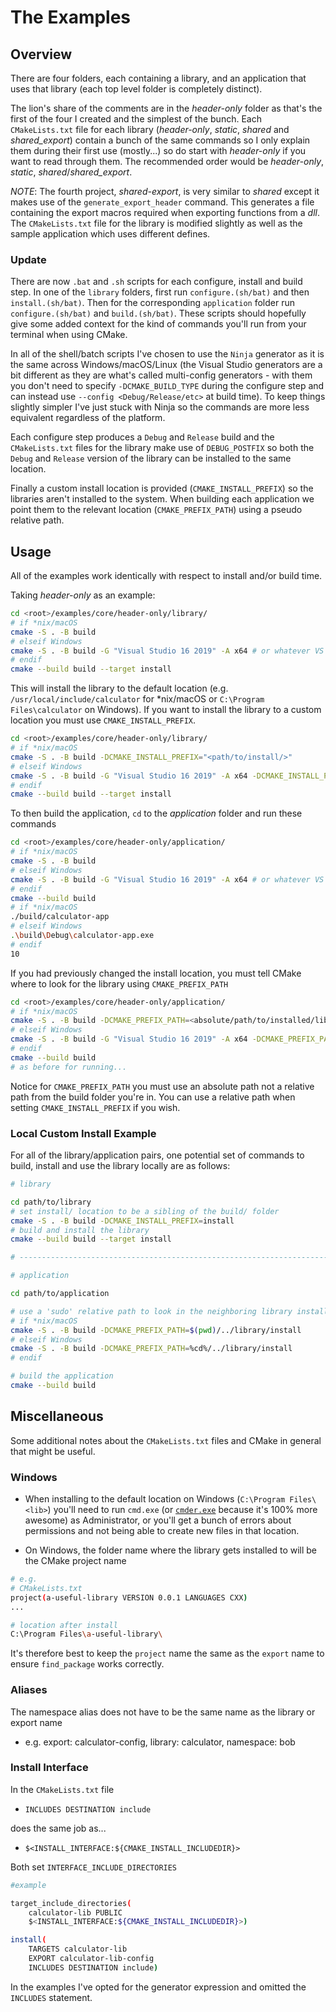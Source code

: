 # The Examples

## Overview

There are four folders, each containing a library, and an application that uses that library (each top level folder is completely distinct).

The lion's share of the comments are in the _header-only_ folder as that's the first of the four I created and the simplest of the bunch. Each `CMakeLists.txt` file for each library (_header-only_, _static_, _shared_ and _shared\_export_) contain a bunch of the same commands so I only explain them during their first use (mostly...) so do start with _header-only_ if you want to read through them. The recommended order would be _header-only_, _static_, _shared_/_shared\_export_.

_NOTE_: The fourth project, _shared-export_, is very similar to _shared_ except it makes use of the `generate_export_header` command. This generates a file containing the export macros required when exporting functions from a _dll_. The `CMakeLists.txt` file for the library is modified slightly as well as the sample application which uses different defines.

### Update

There are now `.bat` and `.sh` scripts for each configure, install and build step. In one of the `library` folders, first run `configure.(sh/bat)` and then `install.(sh/bat)`. Then for the corresponding `application` folder run `configure.(sh/bat)` and `build.(sh/bat)`. These scripts should hopefully give some added context for the kind of commands you'll run from your terminal when using CMake.

In all of the shell/batch scripts I've chosen to use the `Ninja` generator as it is the same across Windows/macOS/Linux (the Visual Studio generators are a bit different as they are what's called multi-config generators - with them you don't need to specify `-DCMAKE_BUILD_TYPE` during the configure step and can instead use `--config <Debug/Release/etc>` at build time). To keep things slightly simpler I've just stuck with Ninja so the commands are more less equivalent regardless of the platform.

Each configure step produces a `Debug` and `Release` build and the `CMakeLists.txt` files for the library make use of `DEBUG_POSTFIX` so both the `Debug` and `Release` version of the library can be installed to the same location.

Finally a custom install location is provided (`CMAKE_INSTALL_PREFIX`) so the libraries aren't installed to the system. When building each application we point them to the relevant location (`CMAKE_PREFIX_PATH`) using a pseudo relative path.

## Usage

All of the examples work identically with respect to install and/or build time.

Taking _header-only_ as an example:

```bash
cd <root>/examples/core/header-only/library/
# if *nix/macOS
cmake -S . -B build
# elseif Windows
cmake -S . -B build -G "Visual Studio 16 2019" -A x64 # or whatever VS version you have
# endif
cmake --build build --target install
```

This will install the library to the default location (e.g. `/usr/local/include/calculator` for *nix/macOS or `C:\Program Files\calculator` on Windows). If you want to install the library to a custom location you must use `CMAKE_INSTALL_PREFIX`.

```bash
cd <root>/examples/core/header-only/library/
# if *nix/macOS
cmake -S . -B build -DCMAKE_INSTALL_PREFIX="<path/to/install/>"
# elseif Windows
cmake -S . -B build -G "Visual Studio 16 2019" -A x64 -DCMAKE_INSTALL_PREFIX="<path/to/install/>"
# endif
cmake --build build --target install
```

To then build the application, `cd` to the _application_ folder and run these commands

```bash
cd <root>/examples/core/header-only/application/
# if *nix/macOS
cmake -S . -B build
# elseif Windows
cmake -S . -B build -G "Visual Studio 16 2019" -A x64 # or whatever VS version you have
# endif
cmake --build build
# if *nix/macOS
./build/calculator-app
# elseif Windows
.\build\Debug\calculator-app.exe
# endif
10
```

If you had previously changed the install location, you must tell CMake where to look for the library using `CMAKE_PREFIX_PATH`

```bash
cd <root>/examples/core/header-only/application/
# if *nix/macOS
cmake -S . -B build -DCMAKE_PREFIX_PATH=<absolute/path/to/installed/lib/>
# elseif Windows
cmake -S . -B build -G "Visual Studio 16 2019" -A x64 -DCMAKE_PREFIX_PATH=<absolute/path/to/installed/lib/>
# endif
cmake --build build
# as before for running...
```

Notice for `CMAKE_PREFIX_PATH` you must use an absolute path not a relative path from the build folder you're in. You can use a relative path when setting `CMAKE_INSTALL_PREFIX` if you wish.

### Local Custom Install Example

For all of the library/application pairs, one potential set of commands to build, install and use the library locally are as follows:

```bash
# library

cd path/to/library
# set install/ location to be a sibling of the build/ folder
cmake -S . -B build -DCMAKE_INSTALL_PREFIX=install
# build and install the library
cmake --build build --target install

# --------------------------------------------------------------------------

# application

cd path/to/application

# use a 'sudo' relative path to look in the neighboring library install folder
# if *nix/macOS
cmake -S . -B build -DCMAKE_PREFIX_PATH=$(pwd)/../library/install
# elseif Windows
cmake -S . -B build -DCMAKE_PREFIX_PATH=%cd%/../library/install
# endif

# build the application
cmake --build build
```

## Miscellaneous

Some additional notes about the `CMakeLists.txt` files and CMake in general that might be useful.

### Windows

- When installing to the default location on Windows (`C:\Program Files\<lib>`) you'll need to run `cmd.exe` (or [`cmder.exe`]((https://cmder.net/)) because it's 100% more awesome) as Administrator, or you'll get a bunch of errors about permissions and not being able to create new files in that location.

- On Windows, the folder name where the library gets installed to will be the CMake project name

```bash
# e.g.
# CMakeLists.txt
project(a-useful-library VERSION 0.0.1 LANGUAGES CXX)
...

# location after install
C:\Program Files\a-useful-library\
```

It's therefore best to keep the `project` name the same as the `export` name to ensure `find_package` works correctly.

### Aliases

The namespace alias does not have to be the same name as the library or export name

- e.g. export: calculator-config, library: calculator, namespace: bob

### Install Interface

In the `CMakeLists.txt` file

- `INCLUDES DESTINATION include`

does the same job as...

- `$<INSTALL_INTERFACE:${CMAKE_INSTALL_INCLUDEDIR}>`

Both set `INTERFACE_INCLUDE_DIRECTORIES`

```bash
#example

target_include_directories(
    calculator-lib PUBLIC
    $<INSTALL_INTERFACE:${CMAKE_INSTALL_INCLUDEDIR}>)

install(
    TARGETS calculator-lib
    EXPORT calculator-lib-config
    INCLUDES DESTINATION include)
```

In the examples I've opted for the generator expression and omitted the `INCLUDES` statement.
